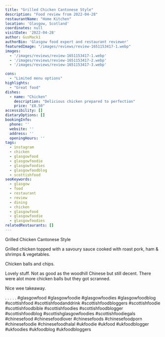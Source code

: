 ```yaml
---
title: "Grilled Chicken Cantonese Style"
description: "Food review from 2022-04-28"
restaurantName: "Home Kitchen"
location: 'Glasgow, Scotland'
coordinates: null
visitDate: '2022-04-28'
author: GusMack1
authorBio: 'Glasgow food expert and restaurant reviewer'
featuredImage: "/images/reviews/review-1651153417-1.webp"
images:
  - '/images/reviews/review-1651153417-1.webp'
  - '/images/reviews/review-1651153417-2.webp'
  - '/images/reviews/review-1651153417-3.webp'

cons:
  - "Limited menu options"
highlights:
  - "Great food"
dishes:
  - name: "Chicken"
    description: "Delicious chicken prepared to perfection"
    price: "£8.50"
accessibility: []
dietaryOptions: []
bookingInfo:
  phone: ''
  website: ''
  address: ''
  openingHours: ''
tags:
  - instagram
  - chicken
  - glasgowfood
  - glasgowfoodie
  - glasgowfoodies
  - glasgowfoodblog
  - scottishfood
seoKeywords:
  - glasgow
  - food
  - restaurant
  - review
  - dining
  - chicken
  - glasgowfood
  - glasgowfoodie
  - glasgowfoodies
relatedRestaurants: []
---
```

Grilled Chicken Cantonese Style

Grilled chicken topped with a savoury sauce cooked with roast pork, ham & shrimps & vegetables.

Chicken balls and chips.

Lovely stuff. Not as good as the woodhill Chinese but still decent. There were alot more chicken balls but they got scranned.

Nice wee takeaway.

.
.
.
.
.
#glasgowfood #glasgowfoodie #glasgowfoodies #glasgowfoodblog #scottishfood #scottishfoodanddrink #scottishfoodbloggers #scottishfoodie #scottishfoodbible #scottishfoodies #scottishfoodblogger #scottishfoodblog #scottishglasgowfoodies #scottishfoodiegals #chinesefood #chinesefoodlover #chinesefoods #chinesefoodporn #chinesefoodie #chinesefoodhalal #ukfoodie #ukfood #ukfoodblogger #ukfoodies #ukfoodblog #ukfoodbloggers
